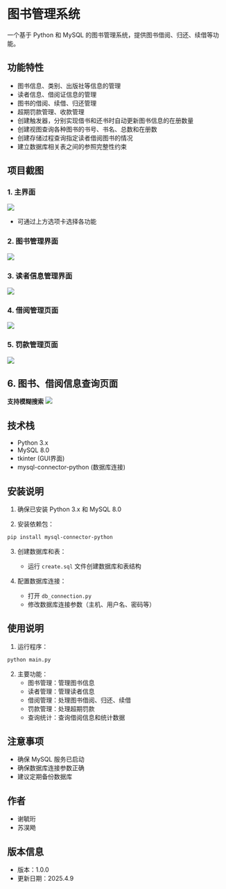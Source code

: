 # 图书管理系统

一个基于 Python 和 MySQL 的图书管理系统，提供图书借阅、归还、续借等功能。

## 功能特性

- 图书信息、类别、出版社等信息的管理
- 读者信息、借阅证信息的管理
- 图书的借阅、续借、归还管理
- 超期罚款管理、收款管理
- 创建触发器，分别实现借书和还书时自动更新图书信息的在册数量
- 创建视图查询各种图书的书号、书名、总数和在册数
- 创建存储过程查询指定读者借阅图书的情况
- 建立数据库相关表之间的参照完整性约束

## 项目截图

### 1. 主界面
![](images/2025-04-09-18-18-53.png)
- 可通过上方选项卡选择各功能

### 2. 图书管理界面
![](images/2025-04-09-18-19-45.png)

### 3. 读者信息管理界面
![](images/2025-04-09-18-20-19.png)

### 4. 借阅管理页面
![](images/2025-04-09-18-20-50.png)

### 5. 罚款管理页面
![](images/2025-04-09-18-21-28.png)

## 6. 图书、借阅信息查询页面
**支持模糊搜索**
![](images/2025-04-09-18-22-15.png)



## 技术栈

- Python 3.x
- MySQL 8.0
- tkinter (GUI界面)
- mysql-connector-python (数据库连接)

## 安装说明

1. 确保已安装 Python 3.x 和 MySQL 8.0

2. 安装依赖包：
```bash
pip install mysql-connector-python
```

3. 创建数据库和表：
   - 运行 `create.sql` 文件创建数据库和表结构

4. 配置数据库连接：
   - 打开 `db_connection.py`
   - 修改数据库连接参数（主机、用户名、密码等）

## 使用说明

1. 运行程序：
```bash
python main.py
```

2. 主要功能：
   - 图书管理：管理图书信息
   - 读者管理：管理读者信息
   - 借阅管理：处理图书借阅、归还、续借
   - 罚款管理：处理超期罚款
   - 查询统计：查询借阅信息和统计数据

## 注意事项

- 确保 MySQL 服务已启动
- 确保数据库连接参数正确
- 建议定期备份数据库

## 作者

- 谢毓珩
- 苏淏飏

## 版本信息

- 版本：1.0.0
- 更新日期：2025.4.9